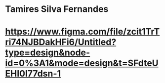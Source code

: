 # Tamires Silva Fernandes
# https://www.figma.com/file/zcit1TrTri74NJBDakHFi6/Untitled?type=design&node-id=0%3A1&mode=design&t=SFdteUEHI0I77dsn-1